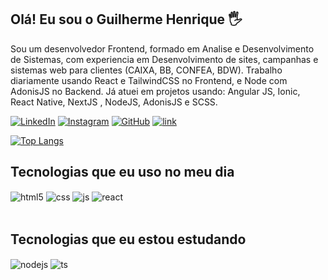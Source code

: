 ## Olá! Eu sou o Guilherme Henrique 🖐️
Sou um desenvolvedor Frontend, formado em Analise e Desenvolvimento de Sistemas, com experiencia em Desenvolvimento de sites, campanhas e sistemas web para clientes (CAIXA, BB, CONFEA, BDW). Trabalho diariamente usando React e TailwindCSS no Frontend, e Node com AdonisJS no Backend. Já atuei em projetos usando: Angular JS, Ionic, React Native, NextJS , NodeJS, AdonisJS e SCSS.

[![LinkedIn](https://img.shields.io/badge/LinkedIn-0077B5?style=for-the-badge&logo=linkedin&logoColor=white)](https://www.linkedin.com/in/guilherme-henrique-0922a2205/)
[![Instagram](https://img.shields.io/badge/Instagram-E4405F?style=for-the-badge&logo=instagram&logoColor=white)](https://www.instagram.com/guilherme.militao/)
[![GitHub](https://img.shields.io/badge/GitHub-100000?style=for-the-badge&logo=github&logoColor=white)](https://github.com/oisouguilherme)
[![link](https://img.shields.io/badge/Gmail-D14836?style=for-the-badge&logo=gmail&logoColor=white)](https://portifolio-guilherme-frontend.netlify.app/)

[![Top Langs](https://github-readme-stats.vercel.app/api/top-langs/?username=oisouguilherme&layout=compact)](https://github.com/anuraghazra/github-readme-stats)

## Tecnologias que eu uso no meu dia

<div style="display: inline_block">
  <img align="center" alt="html5" src="https://img.shields.io/badge/HTML5-E34F26?style=for-the-badge&logo=html5&logoColor=white" />
  <img align="center" alt="css" src="https://img.shields.io/badge/CSS3-1572B6?style=for-the-badge&logo=css3&logoColor=white" />
  <img align="center" alt="js" src="https://img.shields.io/badge/JavaScript-F7DF1E?style=for-the-badge&logo=javascript&logoColor=black" />
  <img align="center" alt="react" src="https://img.shields.io/badge/React-20232A?style=for-the-badge&logo=react&logoColor=61DAFB" />
</div><br/>

## Tecnologias que eu estou estudando
<div style="display: inline_block">
    <img align="center" alt="nodejs" src="https://img.shields.io/badge/Node.js-43853D?style=for-the-badge&logo=node.js&logoColor=white" />
    <img align="center" alt="ts" src="https://img.shields.io/badge/TypeScript-007ACC?style=for-the-badge&logo=typescript&logoColor=white" />
</div><br/>


